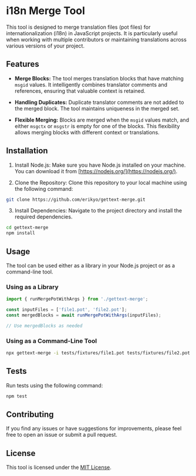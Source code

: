 # i18n Merge Tool

This tool is designed to merge translation files (pot files) for internationalization (i18n) in JavaScript projects. It is particularly useful when working with multiple contributors or maintaining translations across various versions of your project.

## Features

- **Merge Blocks:** The tool merges translation blocks that have matching `msgid` values. It intelligently combines translator comments and references, ensuring that valuable context is retained.

- **Handling Duplicates:** Duplicate translator comments are not added to the merged block. The tool maintains uniqueness in the merged set.

- **Flexible Merging:** Blocks are merged when the `msgid` values match, and either `msgctx` or `msgstr` is empty for one of the blocks. This flexibility allows merging blocks with different context or translations.

## Installation

1. Install Node.js: Make sure you have Node.js installed on your machine. You can download it from [https://nodejs.org/](https://nodejs.org/).

2. Clone the Repository: Clone this repository to your local machine using the following command:

```bash
git clone https://github.com/erikyo/gettext-merge.git
```

3. Install Dependencies: Navigate to the project directory and install the required dependencies.

```bash
cd gettext-merge
npm install
```

## Usage

The tool can be used either as a library in your Node.js project or as a command-line tool.

### Using as a Library

```typescript
import { runMergePotWithArgs } from './gettext-merge';

const inputFiles = ['file1.pot', 'file2.pot'];
const mergedBlocks = await runMergePotWithArgs(inputFiles);

// Use mergedBlocks as needed
```

### Using as a Command-Line Tool

```bash
npx gettext-merge -i tests/fixtures/file1.pot tests/fixtures/file2.pot -o tests/fixtures/potfile.pot
```

## Tests

Run tests using the following command:

```bash
npm test
```

## Contributing

If you find any issues or have suggestions for improvements, please feel free to open an issue or submit a pull request.

## License

This tool is licensed under the [MIT License](LICENSE).
